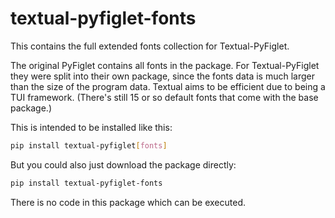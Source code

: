 # textual-pyfiglet-fonts

This contains the full extended fonts collection for Textual-PyFiglet.

The original PyFiglet contains all fonts in the package. For Textual-PyFiglet they were split into their own package, since the fonts data is much larger than the size of the program data. Textual aims to be efficient due to being a TUI framework. (There's still 15 or so default fonts that come with the base package.)

This is intended to be installed like this:  

```sh
pip install textual-pyfiglet[fonts]
```

But you could also just download the package directly:

```sh
pip install textual-pyfiglet-fonts
```

There is no code in this package which can be executed.
